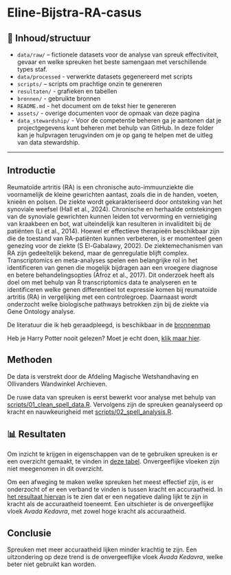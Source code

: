 # Eline-Bijstra-RA-casus

## 📁 Inhoud/structuur

- `data/raw/` – fictionele datasets voor de analyse van spreuk effectiviteit, gevaar en welke spreuken het beste samengaan met verschillende types staf.  
- `data/processed` - verwerkte datasets gegenereerd met scripts 
- `scripts/` – scripts om prachtige onzin te genereren
- `resultaten/` - grafieken en tabellen
- `bronnen/` - gebruikte bronnen 
- `README.md` - het document om de tekst hier te genereren
- `assets/` - overige documenten voor de opmaak van deze pagina
- `data_stewardship/` - Voor de competentie beheren ga je aantonen dat je projectgegevens kunt beheren met behulp van GitHub. In deze folder kan je hulpvragen terugvinden om je op gang te helpen met de uitleg van data stewardship. 

---

## Introductie

Reumatoïde artritis (RA) is een chronische auto-immuunziekte die voornamelijk de kleine gewrichten aantast, zoals die in de handen, voeten, knieën en polsen. De ziekte wordt gekarakteriseerd door ontsteking van het synoviale weefsel (Hall et al., 2024). Chronische en herhaalde ontstekingen van de synoviale gewrichten kunnen leiden tot vervorming en vernietiging van kraakbeen en bot, wat uiteindelijk kan resulteren in invaliditeit bij de patiënten (Li et al., 2014).
Hoewel er effectieve therapieën beschikbaar zijn die de toestand van RA-patiënten kunnen verbeteren, is er momenteel geen genezing voor de ziekte (S El-Gabalawy, 2002). De ziektemechanismen van RA zijn gedeeltelijk bekend, maar de genregulatie blijft complex. Transcriptomics en meta-analyses spelen een belangrijke rol in het identificeren van genen die mogelijk bijdragen aan een vroegere diagnose en betere behandelingsopties (Afroz et al., 2017).
Dit onderzoek heeft als doel om met behulp van R transcriptomics data te analyseren en te identificeren welke genen differentieel tot expressie komen bij reumatoïde artritis (RA) in vergelijking met een controlegroep. Daarnaast wordt onderzocht welke biologische pathways betrokken zijn bij de ziekte via Gene Ontology analyse.

De literatuur die ik heb geraadpleegd, is beschikbaar in de [bronnenmap](literatuur)

Heb je Harry Potter nooit gelezen? Moet je echt doen, [klik maar hier](bronnen/harry-potter.pdf).

## Methoden

De data is verstrekt door de Afdeling Magische Wetshandhaving en Ollivanders Wandwinkel Archieven. 

De ruwe data van spreuken is eerst bewerkt voor analyse met behulp van [scripts/01_clean_spell_data.R](scripts/01_clean_spell_data.R). Vervolgens zijn de spreuken geanalyseerd op kracht en nauwkeurigheid met [scripts/02_spell_analysis.R](scripts/02_spell_analysis.R).

## 📊 Resultaten

Om inzicht te krijgen in eigenschappen van de te gebruiken spreuken is er een overzicht gemaakt, te vinden in [deze tabel](resultaten/top_10_spells.csv). Onvergeeflijke vloeken zijn niet meegenomen in dit overzicht. 

Om een afweging te maken welke spreuken het meest effectief zijn, is er onderzocht of er een verband te vinden is tussen kracht en accuraatheid. In [het resultaat hiervan](resultaten/spell_power_vs_accuracy.png) is te zien dat er een negatieve daling lijkt te zijn in kracht als de accuraatheid toeneemt. Een uitschieter is de onvergeeflijke vloek *Avada Kedavra*, met zowel hoge kracht als accuraatheid. 
## Conclusie

Spreuken met meer accuraatheid lijken minder krachtig te zijn. Een uitzondering op deze trend is de onvergeeflijke vloek *Avada Kedavra*, welke beter niet gebruikt kan worden. 
